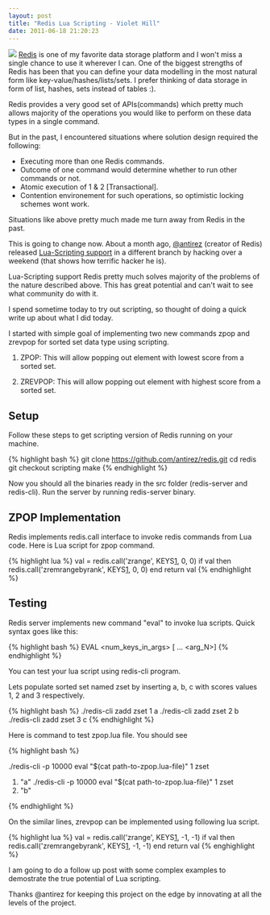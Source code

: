 ```yaml
---
layout: post
title: "Redis Lua Scripting - Violet Hill"
date: 2011-06-18 21:20:23
---
```


![][1] [Redis][2] is one of my favorite data storage platform and I won't miss a single chance to use it wherever I can. One of the biggest strengths of Redis has been that you can define your data modelling in the most natural form like key-value/hashes/lists/sets. I prefer thinking of data storage in form of list, hashes, sets instead of tables :).

Redis provides a very good set of APIs(commands) which pretty much allows majority of the operations you would like to perform on these data types in a single command. 

But in the past, I encountered situations where solution design required the following:

* Executing more than one Redis commands.
* Outcome of one command would determine whether to run other commands or not.
* Atomic execution of 1 & 2 [Transactional].
* Contention environement for such operations, so optimistic locking schemes wont work.

Situations like above pretty much made me turn away from Redis in the past. 

This is going to change now. About a month ago, [@antirez][3] (creator of Redis) released [Lua-Scripting support][4] in a different branch by hacking over a weekend (that shows how terrific hacker he is).

Lua-Scripting support Redis pretty much solves majority of the problems of the nature described above. This has great potential and can't wait to see what community do with it.

I spend sometime today to try out scripting, so thought of doing a quick write up about what I did today.

I started with simple goal of implementing two new commands zpop and zrevpop for sorted set data type using scripting.

1. ZPOP: This will allow popping out element with lowest score from a sorted set.

2. ZREVPOP: This will allow popping out element with highest score from a sorted set.

## Setup
Follow these steps to get scripting version of Redis running on your machine.

{% highlight bash %}
git clone https://github.com/antirez/redis.git
cd redis
git checkout scripting
make
{% endhighlight %}

Now you should all the binaries ready in the src folder (redis-server and redis-cli). Run the server by running redis-server binary.

## ZPOP Implementation

Redis implements redis.call interface to invoke redis commands from Lua code. Here is Lua script for zpop command.

{% highlight lua %}
val = redis.call('zrange', KEYS[1], 0, 0)
if val then redis.call('zremrangebyrank', KEYS[1], 0, 0) end
return val
{% endhighlight %}

## Testing

Redis server implements new command "eval" to invoke lua scripts. Quick syntax goes like this:

{% highlight bash %}
EVAL <body> <num_keys_in_args> [<arg1> <arg2> ... <arg_N>]
{% endhighlight %}

You can test your lua script using redis-cli program. 

Lets populate sorted set named zset by inserting a, b, c with scores values 1, 2 and 3 respectively.

{% highlight bash %}
./redis-cli zadd zset 1 a
./redis-cli zadd zset 2 b
./redis-cli zadd zset 3 c
{% endhighlight %}

Here is command to test zpop.lua file. You should see 

{% highlight bash %}

./redis-cli -p 10000 eval "$(cat path-to-zpop.lua-file)" 1 zset
1) "a"
./redis-cli -p 10000 eval "$(cat path-to-zpop.lua-file)" 1 zset
1) "b"

{% endhighlight %}

On the similar lines, zrevpop can be implemented using following lua script.

{% highlight lua %}
val = redis.call('zrange', KEYS[1], -1, -1)
if val then redis.call('zremrangebyrank', KEYS[1], -1, -1) end
return val
{% enghighlight %}

I am going to do a follow up post with some complex examples to demostrate the true potential of Lua scripting.

Thanks @antirez for keeping this project on the edge by innovating at all the levels of the project. 

[1]: http://redis.io/images/redis-300dpi.png
[2]: http://redis.io "Redis"
[3]: http://twitter.com/antirez
[4]: http://antirez.com/post/scripting-branch-released.html
